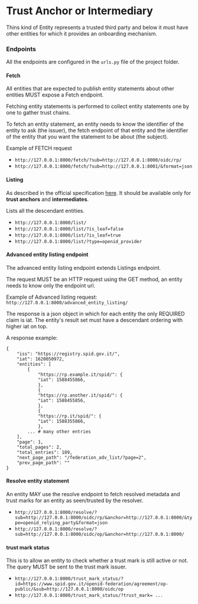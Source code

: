 # Trust Anchor or Intermediary

Thins kind of Entity represents a trusted third party 
and below it must have other entities for which it provides an onboarding mechanism.


### Endpoints

All the endpoints are configured in the `urls.py` file of the project folder.


#### Fetch

All entities that are expected to publish entity statements about other entities MUST expose a Fetch endpoint.

Fetching entity statements is performed to collect entity statements one by one to gather trust chains.

To fetch an entity statement, an entity needs to know the identifier of the entity to ask (the issuer),
the fetch endpoint of that entity and the identifier of the entity that you want the statement to be about (the subject).

Example of FETCH request

- `http://127.0.0.1:8000/fetch/?sub=http://127.0.0.1:8000/oidc/rp/`
- `http://127.0.0.1:8000/fetch/?sub=http://127.0.0.1:8001/&format=json`


#### Listing

As described in the official specification
[here](https://openid.net/specs/openid-connect-federation-1_0.html#rfc.section.7.3.1).
It should be available only for __trust anchors__ and __intermediates__.

Lists all the descendant entities.

 - `http://127.0.0.1:8000/list/`
 - `http://127.0.0.1:8000/list/?is_leaf=false`
 - `http://127.0.0.1:8000/list/?is_leaf=true`
 - `http://127.0.0.1:8000/list/?type=openid_provider`



#### Advanced entity listing endpoint

The advanced entity listing endpoint extends Listings endpoint.

The request MUST be an HTTP request using the GET method, an entity needs to know only the endpoint url.

Example of Advanced listing request: `http://127.0.0.1:8000/advanced_entity_listing/`


The response is a json object in which for each entity the only REQUIRED claim is iat.
The entity's result set must have a descendant ordering with higher iat on top.

A response example: 
````
{
    "iss": "https://registry.spid.gov.it/",
    "iat": 1620050972,
    "entities": [
        {
            "https://rp.example.it/spid/": {
            "iat": 1588455866,
            },
            {
            "https://rp.another.it/spid/": {
            "iat": 1588455856,
            },
            {
            "https://rp.it/spid/": {
            "iat": 1588355866,
            },
        ... # many other entries
    ],
    "page": 1,
    "total_pages": 2,
    "total_entries": 189,
    "next_page_path": "/federation_adv_list/?page=2",
    "prev_page_path": ""
}
```` 




#### Resolve entity statement

An entity MAY use the resolve endpoint to fetch resolved metadata and trust marks for an entity as seen/trusted by the resolver. 

- `http://127.0.0.1:8000/resolve/?sub=http://127.0.0.1:8000/oidc/rp/&anchor=http://127.0.0.1:8000/&type=openid_relying_party&format=json`
- `http://127.0.0.1:8000/resolve/?sub=http://127.0.0.1:8000/oidc/op/&anchor=http://127.0.0.1:8000/`


#### trust mark status

This is to allow an entity to check whether a trust mark is still active or not. The query MUST be sent to the trust mark issuer.

- `http://127.0.0.1:8000/trust_mark_status/?id=https://www.spid.gov.it/openid-federation/agreement/op-public/&sub=http://127.0.0.1:8000/oidc/op`
- `http://127.0.0.1:8000/trust_mark_status/?trust_mark= ...`

